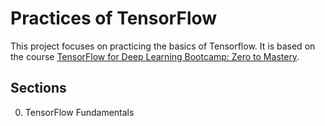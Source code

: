 # Practices of TensorFlow

This project focuses on practicing the basics of Tensorflow. It is based on the course [TensorFlow for Deep Learning Bootcamp: Zero to Mastery](https://zerotomastery.io/courses/learn-tensorflow/).

## Sections

0. TensorFlow Fundamentals
